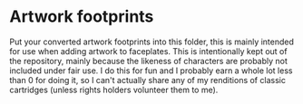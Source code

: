 # Artwork footprints

Put your converted artwork footprints into this folder, this is mainly intended for use when adding artwork to faceplates. This is intentionally kept out of the repository, mainly because the likeness of characters are probably not included under fair use. I do this for fun and I probably earn a whole lot less than 0 for doing it, so I can't actually share any of my renditions of classic cartridges (unless rights holders volunteer them to me).